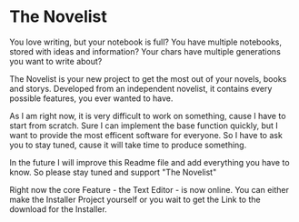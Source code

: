 # The Novelist

You love writing, but your notebook is full? You have multiple notebooks, stored with ideas and information? Your chars have multiple generations you want to write about?

The Novelist is your new project to get the most out of your novels, books and storys. Developed from an independent novelist, it contains every possible features, you ever wanted to have.

As I am right now, it is very difficult to work on something, cause I have to start from scratch. Sure I can implement the base function quickly, but I want to provide the most efficent software for everyone. So I have to ask you to stay tuned, cause it will take time to produce something. 

In the future I will improve this Readme file and add everything you have to know. So please stay tuned and support "The Novelist"

Right now the core Feature - the Text Editor - is now online. You can either make the Installer Project yourself or you wait to get the Link to the download for the Installer. 

